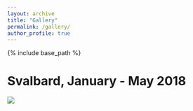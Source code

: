 ```yaml
---
layout: archive
title: "Gallery"
permalink: /gallery/
author_profile: true
---
```


{% include base_path %}

Svalbard, January - May 2018
======
![](images/500x300.png)
